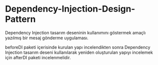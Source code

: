 # Dependency-Injection-Design-Pattern
Dependency Injection tasarım deseninin kullanımını göstermek amaçlı yazılmış bir mesaj gönderme uygulaması.

beforeDI paketi içerisinde kurulan yapı incelendikten sonra Dependency Injection tasarım deseni kullanılarak yeniden oluşturulan yapıyı incelemek için afterDI paketi incelenmelidir. 
